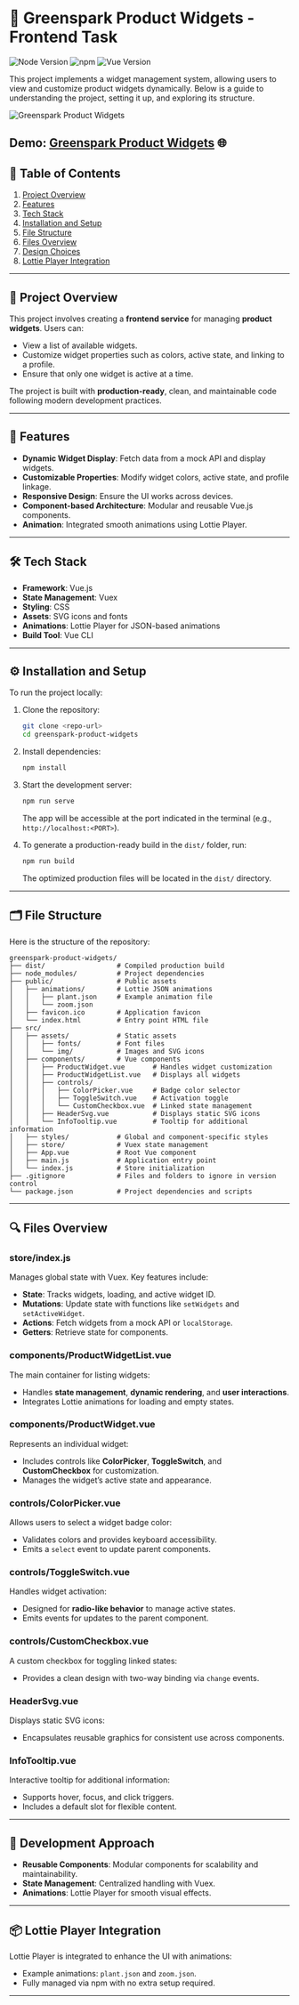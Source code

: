 
# 🌱 Greenspark Product Widgets - Frontend Task

![Node Version](https://img.shields.io/badge/node-22.12.0-brightgreen)
![npm](https://img.shields.io/badge/npm-10.9.0-blue)
![Vue Version](https://img.shields.io/badge/vue-3.5.13-brightgreen)

This project implements a widget management system, allowing users to view and customize product widgets dynamically. Below is a guide to understanding the project, setting it up, and exploring its structure.

![Greenspark Product Widgets](https://ielyzaveta.com/media/greenspark.gif)

Demo: [Greenspark Product Widgets](https://lustrous-gaufre-75edec.netlify.app/) 🌐
---

## 📖 Table of Contents
1. [Project Overview](#-project-overview)
2. [Features](#-features)
3. [Tech Stack](#-tech-stack)
4. [Installation and Setup](#%EF%B8%8F-installation-and-setup)
5. [File Structure](#-file-structure)
6. [Files Overview](#-files-overview)
7. [Design Choices](#-design-choices)
8. [Lottie Player Integration](#-lottie-player-integration)

---

## 🌟 Project Overview

This project involves creating a **frontend service** for managing **product widgets**. Users can:
* View a list of available widgets.
* Customize widget properties such as colors, active state, and linking to a profile.
* Ensure that only one widget is active at a time.

The project is built with **production-ready**, clean, and maintainable code following modern development practices.

---

## 🎨 Features
* **Dynamic Widget Display**: Fetch data from a mock API and display widgets.
* **Customizable Properties**: Modify widget colors, active state, and profile linkage.
* **Responsive Design**: Ensure the UI works across devices.
* **Component-based Architecture**: Modular and reusable Vue.js components.
* **Animation**: Integrated smooth animations using Lottie Player.

---

## 🛠 Tech Stack
* **Framework**: Vue.js
* **State Management**: Vuex
* **Styling**: CSS
* **Assets**: SVG icons and fonts
* **Animations**: Lottie Player for JSON-based animations
* **Build Tool**: Vue CLI

---

## ⚙️ Installation and Setup

To run the project locally:

1. Clone the repository:
   ```bash
   git clone <repo-url>
   cd greenspark-product-widgets
   ```

2. Install dependencies:
   ```bash
   npm install
   ```

3. Start the development server:
   ```bash
   npm run serve
   ```
   The app will be accessible at the port indicated in the terminal (e.g., `http://localhost:<PORT>`).
   
4. To generate a production-ready build in the `dist/` folder, run:

   ```bash
   npm run build
   ```
   The optimized production files will be located in the `dist/` directory.

---

## 🗂 File Structure

Here is the structure of the repository:

```
greenspark-product-widgets/
├── dist/                  # Compiled production build
├── node_modules/          # Project dependencies
├── public/                # Public assets
│   ├── animations/        # Lottie JSON animations
│   │   ├── plant.json     # Example animation file
│   │   └── zoom.json
│   ├── favicon.ico        # Application favicon
│   └── index.html         # Entry point HTML file
├── src/
│   ├── assets/            # Static assets
│   │   ├── fonts/         # Font files
│   │   └── img/           # Images and SVG icons
│   ├── components/        # Vue components
│   │   ├── ProductWidget.vue       # Handles widget customization
│   │   ├── ProductWidgetList.vue   # Displays all widgets
│   │   ├── controls/
│   │   │   ├── ColorPicker.vue     # Badge color selector
│   │   │   ├── ToggleSwitch.vue    # Activation toggle
│   │   │   └── CustomCheckbox.vue  # Linked state management
│   │   ├── HeaderSvg.vue           # Displays static SVG icons
│   │   └── InfoTooltip.vue         # Tooltip for additional information
│   ├── styles/            # Global and component-specific styles
│   ├── store/             # Vuex state management
│   ├── App.vue            # Root Vue component
│   ├── main.js            # Application entry point
│   └── index.js           # Store initialization
├── .gitignore             # Files and folders to ignore in version control
└── package.json           # Project dependencies and scripts
```

---

## 🔍 Files Overview

### **store/index.js**
Manages global state with Vuex. Key features include:
* **State**: Tracks widgets, loading, and active widget ID.
* **Mutations**: Update state with functions like `setWidgets` and `setActiveWidget`.
* **Actions**: Fetch widgets from a mock API or `localStorage`.
* **Getters**: Retrieve state for components.

### **components/ProductWidgetList.vue**
The main container for listing widgets:
* Handles **state management**, **dynamic rendering**, and **user interactions**.
* Integrates Lottie animations for loading and empty states.

### **components/ProductWidget.vue**
Represents an individual widget:
* Includes controls like **ColorPicker**, **ToggleSwitch**, and **CustomCheckbox** for customization.
* Manages the widget’s active state and appearance.

### **controls/ColorPicker.vue**
Allows users to select a widget badge color:
* Validates colors and provides keyboard accessibility.
* Emits a `select` event to update parent components.

### **controls/ToggleSwitch.vue**
Handles widget activation:
* Designed for **radio-like behavior** to manage active states.
* Emits events for updates to the parent component.

### **controls/CustomCheckbox.vue**
A custom checkbox for toggling linked states:
* Provides a clean design with two-way binding via `change` events.

### **HeaderSvg.vue**
Displays static SVG icons:
* Encapsulates reusable graphics for consistent use across components.

### **InfoTooltip.vue**
Interactive tooltip for additional information:
* Supports hover, focus, and click triggers.
* Includes a default slot for flexible content.

---

## 🎯 Development Approach
* **Reusable Components**: Modular components for scalability and maintainability.
* **State Management**: Centralized handling with Vuex.
* **Animations**: Lottie Player for smooth visual effects.

---

## 📦 Lottie Player Integration
Lottie Player is integrated to enhance the UI with animations:
* Example animations: `plant.json` and `zoom.json`.
* Fully managed via npm with no extra setup required.

---
